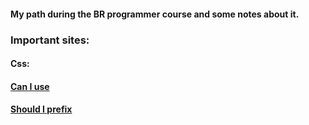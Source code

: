 
#### My path during the BR programmer course and some notes about it.

### Important sites:
#### Css:
#### <a href="https://caniuse.com/">Can I use</a>
#### <a href="https://shouldiprefix.com/">Should I prefix</a>
